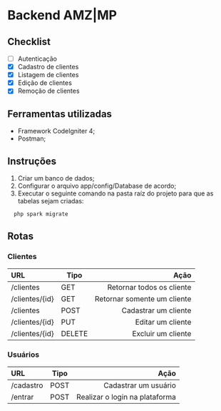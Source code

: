 Backend AMZ|MP
====

Checklist
----

- [ ] Autenticação
- [x] Cadastro de clientes
- [x] Listagem de clientes
- [x] Edição de clientes
- [x] Remoção de clientes

Ferramentas utilizadas
----

- Framework CodeIgniter 4;
- Postman;

Instruções
----

1. Criar um banco de dados;
2. Configurar o arquivo app/config/Database de acordo;
0. Executar o seguinte comando na pasta raíz do projeto para que as tabelas sejam criadas:
```php 
  php spark migrate
```
Rotas
----
### Clientes

URL   |  Tipo | Ação
:--------- | ------- | ------:
/clientes | GET | Retornar todos os cliente
/clientes/{id} | GET | Retornar somente um cliente
/clientes | POST | Cadastrar um cliente
/clientes/{id} | PUT | Editar um cliente
/clientes/{id} | DELETE | Excluir um cliente

### Usuários

URL   |  Tipo | Ação
:---------| -------- | ------:
/cadastro | POST | Cadastrar um usuário
/entrar | POST | Realizar o login na plataforma






